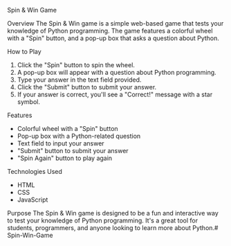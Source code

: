 Spin & Win Game

Overview
The Spin & Win game is a simple web-based game that tests your knowledge of Python programming. The game features a colorful wheel with a "Spin" button, and a pop-up box that asks a question about Python.

How to Play
1. Click the "Spin" button to spin the wheel.
2. A pop-up box will appear with a question about Python programming.
3. Type your answer in the text field provided.
4. Click the "Submit" button to submit your answer.
5. If your answer is correct, you'll see a "Correct!" message with a star symbol.

Features
- Colorful wheel with a "Spin" button
- Pop-up box with a Python-related question
- Text field to input your answer
- "Submit" button to submit your answer
- "Spin Again" button to play again

Technologies Used
- HTML
- CSS
- JavaScript

Purpose
The Spin & Win game is designed to be a fun and interactive way to test your knowledge of Python programming. It's a great tool for students, programmers, and anyone looking to learn more about Python.# Spin-Win-Game
